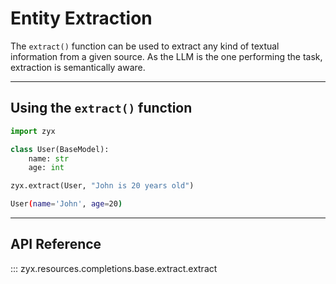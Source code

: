 # Entity Extraction

The `extract()` function can be used to extract any kind of textual information from a given source. As the LLM is the one performing the task,
extraction is semantically aware.

---

## Using the `extract()` function

```python
import zyx

class User(BaseModel):
    name: str
    age: int

zyx.extract(User, "John is 20 years old")
```

```bash
User(name='John', age=20)
```

---

## API Reference

::: zyx.resources.completions.base.extract.extract
